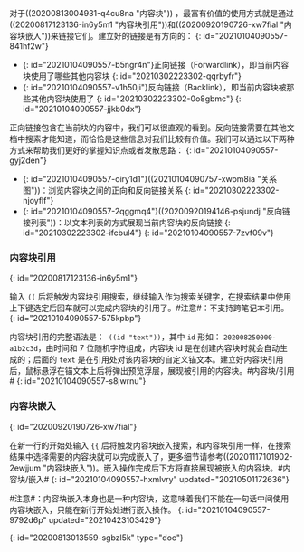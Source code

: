 对于((20200813004931-q4cu8na "内容块")) ，最富有价值的使用方式就是通过((20200817123136-in6y5m1 "内容块引用"))和((20200920190726-xw7fial "内容块嵌入"))来链接它们。建立好的链接是有方向的：
{: id="20210104090557-841hf2w"}

* {: id="20210104090557-b5ngr4n"}正向链接（Forwardlink），即当前内容块使用了哪些其他内容块
  {: id="20210302223302-qqrbyfr"}
* {: id="20210104090557-v1h50ji"}反向链接（Backlink），即当前内容块被那些其他内容块使用了
  {: id="20210302223302-0o8gbmc"}
{: id="20210104090557-jjkb0dx"}

正向链接包含在当前块的内容中，我们可以很直观的看到。反向链接需要在其他文档中搜索才能知道，而恰恰是这些信息对我们比较有价值。我们可以通过以下两种方式来帮助我们更好的掌握知识点或者发散思路：
{: id="20210104090557-gyj2den"}

* {: id="20210104090557-oiry1d1"}((20210104090757-xwom8ia "关系图"))：浏览内容块之间的正向和反向链接关系
  {: id="20210302223302-njoyflf"}
* {: id="20210104090557-2qggmq4"}((20200920194146-psjundj "反向链接列表"))：以文本列表的方式展现当前内容块的反向链接
  {: id="20210302223302-ifcbul4"}
{: id="20210104090557-7zvf09v"}

### 内容块引用
{: id="20200817123136-in6y5m1"}

输入 `((` 后将触发内容块引用搜索，继续输入作为搜索关键字，在搜索结果中使用上下键选定后回车就可以完成内容块的引用了。#注意#：不支持跨笔记本引用。
{: id="20210104090557-575kpbp"}

内容块引用的完整语法是：` ((id "text"))`，其中 `id` 形如： `202008250000-a1b2c3d`，由时间和 7 位随机字符组成，内容块 id 是在创建内容块时就会自动生成的；后面的 `text` 是在引用处对该内容块的自定义锚文本。建立好内容块引用后，鼠标悬浮在锚文本上后将弹出预览浮层，展现被引用的内容块。#内容块/引用#
{: id="20210104090557-s8jwrnu"}

### 内容块嵌入
{: id="20200920190726-xw7fial"}

在新一行的开始处输入 `{{` 后将触发内容块嵌入搜索，和内容块引用一样，在搜索结果中选择需要的内容块就可以完成嵌入了，更多细节请参考((20201117101902-2ewjjum "内容块嵌入"))。嵌入操作完成后下方将直接展现被嵌入的内容块。#内容块/嵌入#
{: id="20210104090557-hxmlvry" updated="20210501172636"}

#注意#：内容块嵌入本身也是一种内容块，这意味着我们不能在一句话中间使用内容块嵌入，只能在新行开始处进行嵌入操作。
{: id="20210104090557-9792d6p" updated="20210423103429"}


{: id="20200813013559-sgbzl5k" type="doc"}
